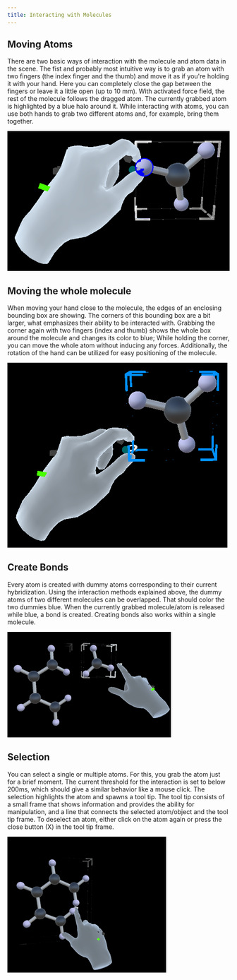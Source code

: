 ```yaml
---
title: Interacting with Molecules
---
```


## Moving Atoms
There are two basic ways of interaction with the molecule and atom data in the scene.
The fist and probably most intuitive way is to grab an atom with two fingers (the index finger and the thumb) and move it as if you're holding it with your hand.
Here you can completely close the gap between the fingers or leave it a little open (up to 10 mm).
With activated force field, the rest of the molecule follows the dragged atom.
The currently grabbed atom is highlighted by a blue halo around it.
While interacting with atoms, you can use both hands to grab two different atoms and, for example, bring them together.

<img src="/images/manual/atom_interaction.png" class="mx-auto max-w-md" />

## Moving the whole molecule
When moving your hand close to the molecule, the edges of an enclosing bounding box are showing.
The corners of this bounding box are a bit larger, what emphasizes their ability to be interacted with.
Grabbing the corner again with two fingers (index and thumb) shows the whole box around the molecule and changes its color to blue;
While holding the corner, you can move the whole atom without inducing any forces.
Additionally, the rotation of the hand can be utilized for easy positioning of the molecule.

<img src="/images/manual/box_interaction.png" class="mx-auto max-w-md" />

## Create Bonds
Every atom is created with dummy atoms corresponding to their current hybridization.
Using the interaction methods explained above, the dummy atoms of two different molecules can be overlapped.
That should color the two dummies blue.
When the currently grabbed molecule/atom is released while blue, a bond is created.
Creating bonds also works within a single molecule.

<img src="/images/manual/merge.gif" class="mx-auto max-w-md" />

## Selection
You can select a single or multiple atoms.
For this, you grab the atom just for a brief moment.
The current threshold for the interaction is set to below 200ms, which should give a similar behavior like a mouse click.
The selection highlights the atom and spawns a tool tip.
The tool tip consists of a small frame that shows information and provides the ability for manipulation, and a line that connects the selected atom/object and the tool tip frame.
To deselect an atom, either click on the atom again or press the close button (X) in the tool tip frame.

<img src="/images/manual/select.gif" class="mx-auto max-w-md" />